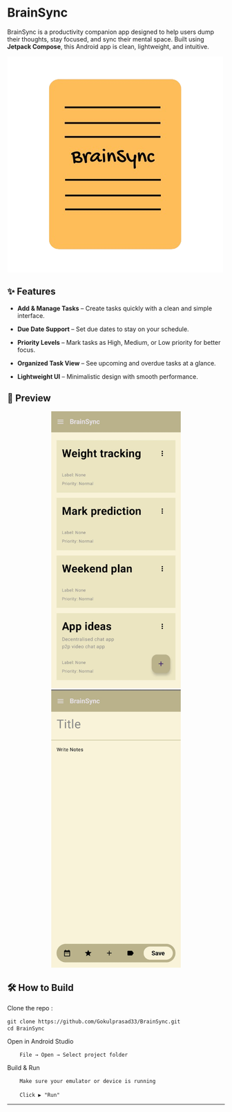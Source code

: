 
# BrainSync

BrainSync is a productivity companion app designed to help users dump their thoughts, stay focused, and sync their mental space. Built using **Jetpack Compose**, this Android app is clean, lightweight, and intuitive.

![App Screenshot 1](https://github.com/Gokulprasad33/BrainSync/blob/master/app/src/main/res/drawable/ic_icon_transparent.png?raw=true)


## ✨ Features

- **Add & Manage Tasks** – Create tasks quickly with a clean and simple interface.

- **Due Date Support** – Set due dates to stay on your schedule.

- **Priority Levels** – Mark tasks as High, Medium, or Low priority for better focus.


- **Organized Task View** – See upcoming and overdue tasks at a glance.

- **Lightweight UI** – Minimalistic design with smooth performance.


## 📸 Preview

<p align="center">
  <img src="https://github.com/Gokulprasad33/BrainSync/blob/master/app/src/main/java/com/example/brainsyncapp/ui/theme/Screenshot1.jpg?raw=true" width="300"/>
  <img src="https://github.com/Gokulprasad33/BrainSync/blob/master/app/src/main/java/com/example/brainsyncapp/ui/theme/Screenshot2.jpg?raw=true" width="300"/>
</p>


## 🛠️ How to Build

Clone the repo :
```
git clone https://github.com/Gokulprasad33/BrainSync.git
cd BrainSync
```

Open in Android Studio
```
    File → Open → Select project folder
```
Build & Run
```
    Make sure your emulator or device is running

    Click ▶️ "Run"
```
---
